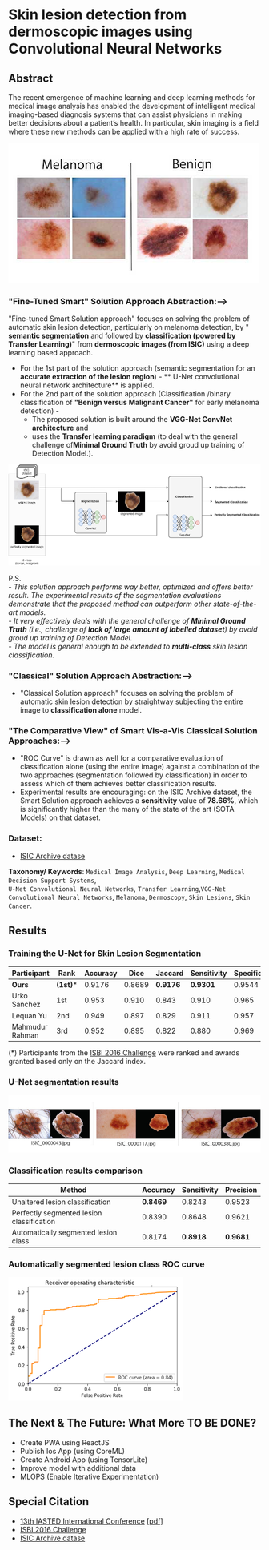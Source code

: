 # Skin lesion detection from dermoscopic images using Convolutional Neural Networks


## Abstract 

The recent emergence of machine learning and deep learning methods for medical image analysis has enabled the development 
of intelligent medical imaging-based diagnosis systems that can assist physicians in making better decisions about a 
patient’s health. In particular, skin imaging is a field where these new methods can be applied with a high rate of success.

![Melanoma vs Benign image](./images/work/dataset.jpg)

### "Fine-Tuned Smart" Solution Approach Abstraction:-->
"Fine-tuned Smart Solution approach" focuses on solving the problem of automatic skin lesion detection, particularly on melanoma detection, by "
**semantic segmentation** and followed by  **classification (powered by Transfer Learning)**" from **dermoscopic images (from ISIC)** using a deep learning based approach. 
 - For the 1st part of the solution approach (semantic segmentation for an **accurate extraction of the lesion region**) -
  ** U-Net convolutional neural network architecture** is applied. 
 - For the 2nd part of the solution approach (Classification /binary classification of **"Benign versus Malignant Cancer"** for early melanoma detection) - 
     - The proposed solution is built around the **VGG-Net ConvNet architecture** and 
	 - uses the **Transfer learning paradigm** (to deal with the general challenge of**Minimal Ground Truth** by avoid groud up training of Detection Model.).

	 

![Overall scheme](./images/work/scheme.png)

P.S.  
	- *This solution approach performs way better, optimized and offers better result. The experimental results of the segmentation evaluations demonstrate that the proposed method can outperform other state-of-the-art models.   
	- It very effectively deals with the general challenge of **Minimal Ground Truth** (i.e., challenge of **lack of large amount of labelled dataset**) by avoid groud up training of Detection Model.  
	- The model is general enough to be extended to **multi-class** skin lesion classification.*


### "Classical" Solution Approach Abstraction:-->
 - "Classical Solution approach" focuses on solving the problem of automatic skin lesion detection by straightway subjecting the entire image to **classification alone** model.

### "The Comparative View" of Smart Vis-a-Vis Classical Solution Approaches:-->
 - "ROC Curve" is drawn as well for a comparative evaluation of classification alone (using the entire image) against a 
combination of the two approaches (segmentation followed by classification) in order to assess which of them achieves
 better classification results.
 - Experimental results are encouraging: on the ISIC Archive dataset, the Smart Solution approach achieves a **sensitivity** value of **78.66%**, which is significantly higher than the many of the state of the art (SOTA Models) on that dataset.
 


### Dataset:
 - [ISIC Archive datase](https://isic-archive.com/) 

**Taxonomy/ Keywords**: `Medical Image Analysis`, `Deep Learning`, `Medical Decision Support Systems`,  
`U-Net Convolutional Neural Networks`, `Transfer Learning`,`VGG-Net Convolutional Neural Networks`, `Melanoma`, `Dermoscopy`, `Skin Lesions`,
`Skin Cancer`.


## Results

### Training the U-Net for Skin Lesion Segmentation

| Participant     | Rank  | Accuracy | Dice   | Jaccard    | Sensitivity | Specificity |
|-----------------|-------|----------|--------|------------|-------------|-------------|
| **Ours**           | **(1st)*** | 0.9176   | 0.8689 | **0.9176** | **0.9301**  | 0.9544      |
| Urko Sanchez    | 1st   | 0.953    | 0.910  | 0.843      | 0.910       | 0.965       |
| Lequan Yu       | 2nd   | 0.949    | 0.897  | 0.829      | 0.911       | 0.957       |
| Mahmudur Rahman | 3rd   | 0.952    | 0.895  | 0.822      | 0.880       | 0.969       |

(*) Participants from the [ISBI 2016 Challenge](https://challenge.kitware.com/#challenge/560d7856cad3a57cfde481ba) were 
ranked and awards granted based only on the Jaccard index. 

### U-Net segmentation results

![unet-results](./images/work/segmentation-examples.jpg)

### Classification results comparison


| Method                                    | Accuracy   | Sensitivity | Precision  |
|-------------------------------------------|------------|-------------|------------|
| Unaltered lesion classification           | **0.8469** | 0.8243      | 0.9523     |
| Perfectly segmented lesion classification | 0.8390     | 0.8648      | 0.9621     |
| Automatically segmented lesion class    | 0.8174     | **0.8918**  | **0.9681** |

### Automatically segmented lesion class ROC curve
![classification-results](./images/work/roc.png)

## The Next & The Future: What More TO BE DONE?

- Create PWA using ReactJS
- Publish Ios App (using CoreML)
- Create Android App (using TensorLite)
- Improve model with additional data
- MLOPS (Enable Iterative Experimentation)


## Special Citation 
- [13th IASTED International Conference](https://www.iasted.org/conferences/pastinfo-852.html)
[[pdf]](https://ieeexplore.ieee.org/document/7893267)
- [ISBI 2016 Challenge](https://challenge.kitware.com/#challenge/560d7856cad3a57cfde481ba)
- [ISIC Archive datase](https://isic-archive.com/) 


